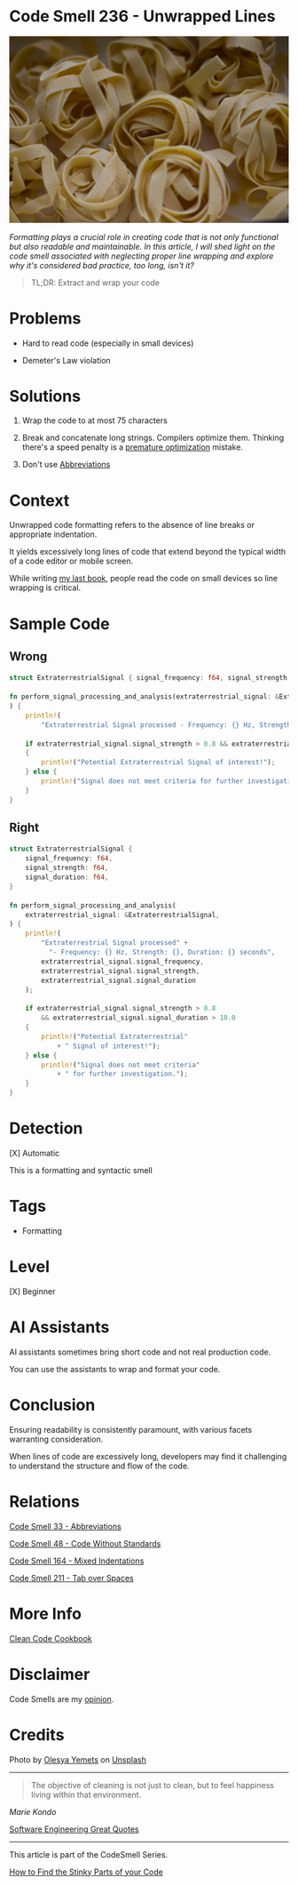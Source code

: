 # Code Smell 236 - Unwrapped Lines
            
![Code Smell 236 - Unwrapped Lines](Code%20Smell%20236%20-%20Unwrapped%20Lines.jpg)

*Formatting plays a crucial role in creating code that is not only functional but also readable and maintainable. In this article, I will shed light on the code smell associated with neglecting proper line wrapping and explore why it's considered bad practice, too long, isn't it?*

> TL;DR: Extract and wrap your code

# Problems

- Hard to read code (especially in small devices)

- Demeter's Law violation

# Solutions

1. Wrap the code to at most 75 characters

2. Break and concatenate long strings. Compilers optimize them. Thinking there's a speed penalty is a [premature optimization](https://github.com/mcsee/Software-Design-Articles/tree/main/Articles/Code%20Smells/Code%20Smell%2020%20-%20Premature%20Optimization/readme.md) mistake.

3. Don't use [Abbreviations](https://github.com/mcsee/Software-Design-Articles/tree/main/Articles/Code%20Smells/Code%20Smell%2033%20-%20Abbreviations/readme.md)

# Context

Unwrapped code formatting refers to the absence of line breaks or appropriate indentation.

It yields excessively long lines of code that extend beyond the typical width of a code editor or mobile screen.

While writing [my last book](https://cleancodecookbook.com/), people read the code on small devices so line wrapping is critical.

# Sample Code

## Wrong

<!-- [Gist Url](https://gist.github.com/mcsee/23e0186c3fb8b7abe64ca491570ddb13) -->

```rust
struct ExtraterrestrialSignal { signal_frequency: f64, signal_strength: f64, signal_duration: f64, }

fn perform_signal_processing_and_analysis(extraterrestrial_signal: &ExtraterrestrialSignal,
) {
    println!(
        "Extraterrestrial Signal processed - Frequency: {} Hz, Strength: {}, Duration: {} seconds", extraterrestrial_signal.signal_frequency,  extraterrestrial_signal.signal_strength, extraterrestrial_signal.signal_duration);

    if extraterrestrial_signal.signal_strength > 0.8 && extraterrestrial_signal.signal_duration > 10.0
    {
        println!("Potential Extraterrestrial Signal of interest!");
    } else {
        println!("Signal does not meet criteria for further investigation.");
    }
}
```

## Right

<!-- [Gist Url](https://gist.github.com/mcsee/83600dadd790c861d6faa89b63be0e81) -->

```rust
struct ExtraterrestrialSignal {
    signal_frequency: f64,
    signal_strength: f64,
    signal_duration: f64,
}

fn perform_signal_processing_and_analysis(
    extraterrestrial_signal: &ExtraterrestrialSignal,
) {
    println!(
        "Extraterrestrial Signal processed" + 
          "- Frequency: {} Hz, Strength: {}, Duration: {} seconds",
        extraterrestrial_signal.signal_frequency,
        extraterrestrial_signal.signal_strength,
        extraterrestrial_signal.signal_duration
    );

    if extraterrestrial_signal.signal_strength > 0.8
        && extraterrestrial_signal.signal_duration > 10.0
    {
        println!("Potential Extraterrestrial" 
            + " Signal of interest!");
    } else {
        println!("Signal does not meet criteria" 
            + " for further investigation.");
    }
}
```

# Detection

[X] Automatic 

This is a formatting and syntactic smell

# Tags

- Formatting

# Level

[X] Beginner

# AI Assistants

AI assistants sometimes bring short code and not real production code.

You can use the assistants to wrap and format your code.

# Conclusion

Ensuring readability is consistently paramount, with various facets warranting consideration.

When lines of code are excessively long, developers may find it challenging to understand the structure and flow of the code.

# Relations

[Code Smell 33 - Abbreviations](https://github.com/mcsee/Software-Design-Articles/tree/main/Articles/Code%20Smells/Code%20Smell%2033%20-%20Abbreviations/readme.md)

[Code Smell 48 - Code Without Standards](https://github.com/mcsee/Software-Design-Articles/tree/main/Articles/Code%20Smells/Code%20Smell%2048%20-%20Code%20Without%20Standards/readme.md)

[Code Smell 164 - Mixed Indentations](https://github.com/mcsee/Software-Design-Articles/tree/main/Articles/Code%20Smells/Code%20Smell%20164%20-%20Mixed%20Indentations/readme.md)

[Code Smell 211 - Tab over Spaces](https://github.com/mcsee/Software-Design-Articles/tree/main/Articles/Code%20Smells/Code%20Smell%20211%20-%20Tab%20over%20Spaces/readme.md)

# More Info

[Clean Code Cookbook](https://www.amazon.com/-/Maximiliano-Contieri/dp/1098144724)

# Disclaimer

Code Smells are my [opinion](https://github.com/mcsee/Software-Design-Articles/tree/main/Articles/Blogging/I%20Wrote%20More%20than%2090%20Articles%20on%202021%20Here%20is%20What%20I%20Learned/readme.md).

# Credits

Photo by [Olesya Yemets](https://unsplash.com/@ladymilkydeer) on [Unsplash](https://unsplash.com/photos/cooked-pasta-fzXVmIUsEbM)
    
* * *

> The objective of cleaning is not just to clean, but to feel happiness living within that environment.

_Marie Kondo_ 
 
[Software Engineering Great Quotes](https://github.com/mcsee/Software-Design-Articles/tree/main/Articles/Quotes/Software%20Engineering%20Great%20Quotes/readme.md)

* * *

This article is part of the CodeSmell Series.

[How to Find the Stinky Parts of your Code](https://github.com/mcsee/Software-Design-Articles/tree/main/Articles/Code%20Smells/How%20to%20Find%20the%20Stinky%20parts%20of%20your%20Code/readme.md)